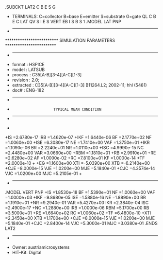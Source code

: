.SUBCKT LAT2 C B E S G
* TERMINALS: C=collector B=base E=emitter S=substrate G=gate
QL C B E C LAT
QV S I E S VERT
EB I S B S 1
.MODEL LAT PNP
* ----------------------------------------------------------------------
************************* SIMULATION PARAMETERS ************************
* ----------------------------------------------------------------------
* format    : HSPICE
* model     : LATSUB
* process   : C35[A-B][3-4][A-C][1-3]
* revision  : 2.0; 
* extracted : C35[A-B][3-4][A-C][1-3] B11264.L2; 2002-11; hhl (5481)
* doc#      : ENG-182
* ----------------------------------------------------------------------
*                        TYPICAL MEAN CONDITION
* ----------------------------------------------------------------------
*
+IS     =2.6780e-17 IRB    =1.4620e-07 
+IKF    =1.6440e-06 BF     =2.1770e+02 NF     =1.0060e+00 
+ISE    =6.3080e-17 NE     =1.7410e+00 VAF    =1.3750e+01 
+IKR    =1.1090e-06 BR     =2.2240e+01 NR     =1.0110e+00 
+ISC    =4.9990e-15 NC     =2.4480e+00 VAR    =3.0660e+00 
+RBM    =1.1810e+01 
+RB     =2.9910e+01 
+RE     =2.6280e+02 AF     =1.0000e-02 
+RC     =7.8100e+01  KF     =1.0000e-14 
+TF     =2.0000e-10 
+
+EG     =1.1600e+00 XTI    =-5.0390e+00 XTB    =-6.2140e+00 
+CJE    =8.0000e-15 VJE    =1.0200e+00 MJE    =5.1840e-01 
+CJC    =4.3574e-14 VJC    =1.0200e+00 MJC    =5.2105e-01 
+
* ----------------------------------------------------------------------
.MODEL VERT PNP
+IS     =1.8530e-18 BF     =1.5390e+01 NF     =1.0060e+00 VAF    =1.0000e+03
+IKF    =9.8980e-05 ISE    =1.5880e-16 NE     =1.8890e+00 BR     =1.1910e+01
+NR     =9.2940e-01 VAR    =5.4270e+00 IKR    =2.3840e-04 ISC    =2.4900e-17
+NC     =1.2880e+00 IRB    =1.0000e-06 RBM    =5.1700e+00 RB     =3.5000e+01
+RE     =1.6640e+02 RC     =1.0060e+02 
+TF     =6.4800e-10 
+XTI    =2.3450e+00 XTB    =1.1700e+00 
+CJE    =8.0000e-15 VJE    =1.0200e+00 MJE    =5.1840e-01 
+CJC    =2.8400e-14 VJC    =5.3000e-01 MJC    =3.0380e-01 
.ENDS LAT2
* ----------------------------------------------------------------------
* Owner: austriamicrosystems
* HIT-Kit: Digital
